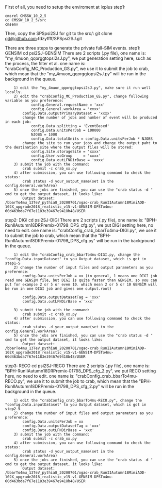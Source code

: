 First of all, you need to setup the enviroment at lxplus
step1:

	cmsrel CMSSW_10_2_5
	cd CMSSW_10_2_5/src
	cmsenv

Then, copy the SPSpsi2SJ for git to the src/:
	git clone git@github.com:fdzyffff/SPSpsi2SJ.git

There are three steps to generate the private full-SIM events.
step1: GENSIM
	cd psi2SJ-GENSIM
	There are 2 scripts (.py file), 
		one name is: "my_4muon_qqorggtopsi2sJ.py", we put generation setting here, such as the process, the filter et al.
		one name is: "crabConfig_MC_Production_GS.py", we use it to submit the job to crab, which mean that the "my_4muon_qqorggtopsi2sJ.py" will be run in the background in the queue.

		1) edit the "my_4muon_qqorggtopsi2sJ.py", make sure it run well locally.
		2) edit the "crabConfig_MC_Production_GS.py", change following variable as you preference:
				config.General.requestName = 'xxx'
				config.General.workArea = 'xxxx'
			config.Data.outputPrimaryDataset = 'xxxx'
			change the number of jobs and number of event will be produced in each job:
				config.Data.splitting = 'EventBased'
				config.Data.unitsPerJob = 100000
				NJOBS = 1000 
				config.Data.totalUnits = config.Data.unitsPerJob * NJOBS
			change the site to run your jobs and change the output paht to the destination site where the output files will be stored:
				config.Site.storageSite = 'xxxx'
				config.User.voGroup     = 'xxxx'
				config.Data.outLFNDirBase = 'xxxx'
		3) submit the job with the command:
			crab submit -c crab_xx.py
		4) after submission, you can use following command to check the status:
			crab status -d your_output_name(set in the config.General.workArea)
		5) once the jobs are finished, you can use the "crab status -d " cmd to get the output dataset, it looks like:
			Output dataset:			/bbarTo4mu_13TeV_pythia8_20200701/xgao-crab_RunIIAutumn18MiniAOD-102X_upgrade2018_realistic_v15-v1-GENSIM-DPSTo4mu-60d463bda7f67e1183e39467e9418b48/USER

step2: DIGI
	cd psi2SJ-DIGI
	There are 2 scripts (.py file), 
		one name is: "BPH-RunIIAutumn18DRPremix-01798_DPS_cfg.py", we put DIGI setting here, no need to edit.
		one name is: "crabConfig_crab_bbarTo4mu-DIGI.py", we use it to submit the job to crab, which mean that the "BPH-RunIIAutumn18DRPremix-01798_DPS_cfg.py" will be run in the background in the queue.

		1) edit the "crabConfig_crab_bbarTo4mu-DIGI.py, change the "config.Data.inputDataset" to you Output dataset, which is got in step1-5
		2) change the number of input files and output parameters as you preference:
			config.Data.unitsPerJob = xx (in general, 1 means one DIGI job read one GENSIM file, but DIGI is quite faster than GENSIM, so you can put for example 2 or 5 or even 10. which mean 2 or 5 or 10 GENSIM will be run in one DIGI job and gives one output.root)
			
			config.Data.outputDatasetTag = 'xxx'
			config.Data.outLFNDirBase = 'xxx'

		3) submit the job with the command:
			crab submit -c crab_xx.py
		4) after submission, you can use following command to check the status:
			crab status -d your_output_name(set in the config.General.workArea)
		5) once the jobs are finished, you can use the "crab status -d " cmd to get the output dataset, it looks like:
			Output dataset:			/bbarTo4mu_13TeV_pythia8_20200701/xgao-crab_RunIIAutumn18MiniAOD-102X_upgrade2018_realistic_v15-v1-GENSIM-DPSTo4mu-60d463bda7f67e1183e39467e9418b48/USER

step3: RECO
	cd psi2SJ-RECO
	There are 2 scripts (.py file), 
		one name is: "BPH-RunIIAutumn18DRPremix-01798_DPS_cfg_2.py", we put RECO setting here, no need to edit.
		one name is: "crabConfig_crab_bbarTo4mu-RECO.py", we use it to submit the job to crab, which mean that the "BPH-RunIIAutumn18DRPremix-01798_DPS_cfg_2.py" will be run in the background in the queue.

		1) edit the "crabConfig_crab_bbarTo4mu-RECO.py", change the "config.Data.inputDataset" to you Output dataset, which is got in step2-5
		2) change the number of input files and output parameters as you preference:
			config.Data.unitsPerJob = xx 
			config.Data.outputDatasetTag = 'xxx'
			config.Data.outLFNDirBase = 'xxx'
		3) submit the job with the command:
			crab submit -c crab_xx.py
		4) after submission, you can use following command to check the status:
			crab status -d your_output_name(set in the config.General.workArea)
		5) once the jobs are finished, you can use the "crab status -d " cmd to get the output dataset, it looks like:
			Output dataset:			/bbarTo4mu_13TeV_pythia8_20200701/xgao-crab_RunIIAutumn18MiniAOD-102X_upgrade2018_realistic_v15-v1-GENSIM-DPSTo4mu-60d463bda7f67e1183e39467e9418b48/USER